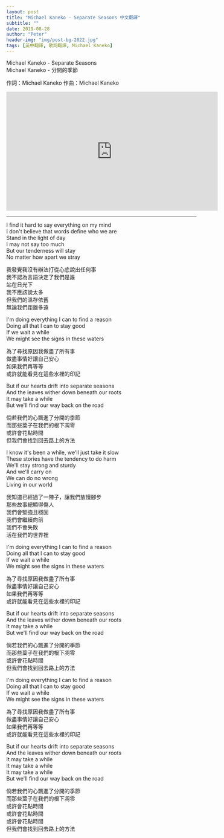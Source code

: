 ```yaml
---
layout: post
title: "Michael Kaneko - Separate Seasons 中文翻譯"
subtitle: ""
date: 2019-08-28
author: "Peter"
header-img: "img/post-bg-2022.jpg"
tags: [英中翻譯, 歌詞翻譯, Michael Kaneko]
---
```


Michael Kaneko - Separate Seasons  
Michael Kaneko - 分開的季節

作詞：Michael Kaneko 作曲：Michael Kaneko

<iframe allow="accelerometer; autoplay; encrypted-media; gyroscope; picture-in-picture" allowfullscreen="" class="no-convert" frameborder="0" height="315" src="https://www.youtube.com/embed/BqwGrTwsc9U?wmode=transparent" width="560"></iframe>

---

I find it hard to say everything on my mind  
I don't believe that words define who we are  
Stand in the light of day  
I may not say too much  
But our tenderness will stay  
No matter how apart we stray  
  
我發覺我沒有辦法打從心底說出任何事  
我不認為言語決定了我們是誰  
站在日光下  
我不應該說太多  
但我們的溫存依舊  
無論我們距離多遠  
  
I'm doing everything I can to find a reason  
Doing all that I can to stay good  
If we wait a while  
We might see the signs in these waters  
  
為了尋找原因我做盡了所有事  
做盡事情好讓自己安心  
如果我們再等等  
或許就能看見在這些水裡的印記  
  
But if our hearts drift into separate seasons  
And the leaves wither down beneath our roots  
It may take a while  
But we'll find our way back on the road  
  
倘若我們的心飄進了分開的季節  
而那些葉子在我們的根下凋零  
或許會花點時間  
但我們會找到回去路上的方法  
  
I know it's been a while, we'll just take it slow  
These stories have the tendency to do harm  
We'll stay strong and sturdy  
And we'll carry on  
We can do no wrong  
Living in our world  
  
我知道已經過了一陣子，讓我們放慢腳步  
那些故事總顯得傷人  
我們會堅強且穩固  
我們會繼續向前  
我們不會失敗  
活在我們的世界裡  
  
I'm doing everything I can to find a reason  
Doing all that I can to stay good  
If we wait a while  
We might see the signs in these waters  
  
為了尋找原因我做盡了所有事  
做盡事情好讓自己安心  
如果我們再等等  
或許就能看見在這些水裡的印記  
  
But if our hearts drift into separate seasons  
And the leaves wither down beneath our roots  
It may take a while  
But we'll find our way back on the road  
  
倘若我們的心飄進了分開的季節  
而那些葉子在我們的根下凋零  
或許會花點時間  
但我們會找到回去路上的方法  
  
I'm doing everything I can to find a reason  
Doing all that I can to stay good  
If we wait a while  
We might see the signs in these waters  
  
為了尋找原因我做盡了所有事  
做盡事情好讓自己安心  
如果我們再等等  
或許就能看見在這些水裡的印記  
  
But if our hearts drift into separate seasons  
And the leaves wither down beneath our roots  
It may take a while  
It may take a while  
It may take a while  
But we'll find our way back on the road  
  
倘若我們的心飄進了分開的季節  
而那些葉子在我們的根下凋零  
或許會花點時間  
或許會花點時間  
或許會花點時間  
但我們會找到回去路上的方法  